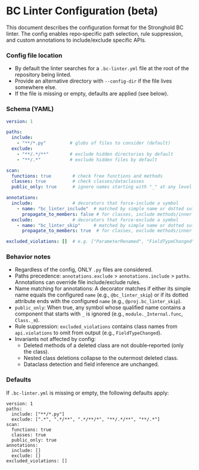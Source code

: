 # BC Linter Configuration (beta)

This document describes the configuration format for the Stronghold BC linter.
The config enables repo‑specific path selection, rule suppression, and custom
annotations to include/exclude specific APIs.

### Config file location
- By default the linter searches for a `.bc-linter.yml` file at the root of
  the repository being linted.
- Provide an alternative directory with `--config-dir` if the file lives
  somewhere else.
- If the file is missing or empty, defaults are applied (see below).

### Schema (YAML)
```yml
version: 1

paths:
  include:
    - "**/*.py"         # globs of files to consider (default)
  exclude:
    - "**/.*/**"        # exclude hidden directories by default
    - "**/.*"           # exclude hidden files by default

scan:
  functions: true        # check free functions and methods
  classes: true          # check classes/dataclasses
  public_only: true      # ignore names starting with "_" at any level

annotations:
  include:               # decorators that force‑include a symbol
    - name: "bc_linter_include"  # matched by simple name or dotted suffix
      propagate_to_members: false # for classes, include methods/inner classes
  exclude:               # decorators that force‑exclude a symbol
    - name: "bc_linter_skip"     # matched by simple name or dotted suffix
      propagate_to_members: true  # for classes, exclude methods/inner classes

excluded_violations: []  # e.g. ["ParameterRenamed", "FieldTypeChanged"]
```

### Behavior notes
- Regardless of the config, ONLY `.py` files are considered.
- Paths precedence: `annotations.exclude` > `annotations.include` > `paths`.
  Annotations can override file include/exclude rules.
- Name matching for annotations: A decorator matches if either its simple name
  equals the configured `name` (e.g., `@bc_linter_skip`) or if its dotted
  attribute ends with the configured `name` (e.g., `@proj.bc_linter_skip`).
- `public_only`: When true, any symbol whose qualified name contains a component
  that starts with `_` is ignored (e.g., `module._Internal.func`, `Class._m`).
- Rule suppression: `excluded_violations` contains class names from
  `api.violations` to omit from output (e.g., `FieldTypeChanged`).
- Invariants not affected by config:
  - Deleted methods of a deleted class are not double‑reported (only the class).
  - Nested class deletions collapse to the outermost deleted class.
  - Dataclass detection and field inference are unchanged.

### Defaults
If `.bc-linter.yml` is missing or empty, the following defaults apply:

```
version: 1
paths:
  include: ["**/*.py"]
  exclude: [".*", ".*/**", ".*/**/*", "**/.*/**", "**/.*"]
scan:
  functions: true
  classes: true
  public_only: true
annotations:
  include: []
  exclude: []
excluded_violations: []
```
